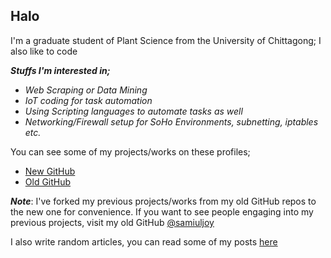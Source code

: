 ## Halo

I'm a graduate student of Plant Science from the University of Chittagong; I also like to code

***Stuffs I'm interested in;***

- _Web Scraping or Data Mining_
- _IoT coding for task automation_
- _Using Scripting languages to automate tasks as well_
- _Networking/Firewall setup for SoHo Environments, subnetting, iptables etc._

You can see some of my projects/works on these profiles;

- [New GitHub](https://github.com/samiulahmedjoy?tab=repositories)
- [Old GitHub](https://github.com/samiuljoy?tab=repositories)

___Note___: I've forked my previous projects/works from my old GitHub repos to the new one for convenience. If you want to see people engaging into my previous projects, visit my old GitHub [@samiuljoy](https:github.com/samiuljoy?tab=repositories)

I also write random articles, you can read some of my posts [here](https://samiuljoy.github.io)
